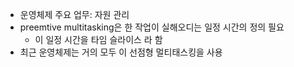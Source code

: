 - 운영체제 주요 업무: 자원 관리
- preemtive multitasking은 한 작업이 실해오디는 일정 시간의 정의 필요
	- 이 일정 시간을 타임 슬라이스 라 함
- 최근 운영체제는 거의 모두 이 선점형 멀티태스킹을 사용